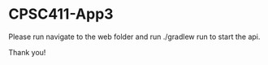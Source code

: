 # CPSC411-App3

Please run navigate to the web folder and run 
./gradlew run
to start the api.

Thank you!
